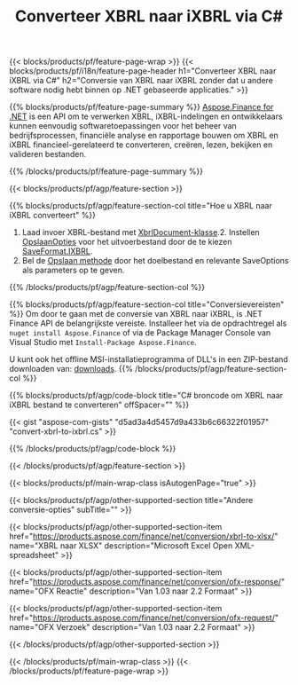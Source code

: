 ﻿---
title: Converteer XBRL naar iXBRL via C#
description: Voorbeeldcode voor conversie van XBRL naar iXBRL C#. Gebruik API voorbeeldcode voor batch XBRL-bestanden naar iXBRL-conversie binnen op .NET gebaseerde applicaties. 
url: /nl/net/conversion/xbrl-to-ixbrl/
family: finance
platformtag: net
feature: convert
informat: XBRL
outformat: iXBRL
otherformats: XLSX
---
{{< blocks/products/pf/feature-page-wrap >}}
{{< blocks/products/pf/i18n/feature-page-header h1="Converteer XBRL naar iXBRL via C#" h2="Conversie van XBRL naar iXBRL zonder dat u andere software nodig hebt binnen op .NET gebaseerde applicaties." >}}

{{% blocks/products/pf/feature-page-summary %}}
[Aspose.Finance for .NET](https://products.aspose.com/finance/net/) is een API om te verwerken XBRL, iXBRL-indelingen en ontwikkelaars kunnen eenvoudig softwaretoepassingen voor het beheer van bedrijfsprocessen, financiële analyse en rapportage bouwen om XBRL en iXBRL financieel-gerelateerd te converteren, creëren, lezen, bekijken en valideren bestanden. 

{{% /blocks/products/pf/feature-page-summary %}}

{{< blocks/products/pf/agp/feature-section >}}

{{% blocks/products/pf/agp/feature-section-col title="Hoe u XBRL naar iXBRL converteert" %}}
1. Laad invoer XBRL-bestand met [XbrlDocument-klasse](https://apireference.aspose.com/finance/net/aspose.finance.xbrl/xbrldocument).2. Instellen [OpslaanOpties](https://apireference.aspose.com/finance/net/aspose.finance.xbrl/saveoptions) voor het uitvoerbestand door de te kiezen [SaveFormat.IXBRL](https://apireference.aspose.com/finance/net/aspose.finance.xbrl/saveformat).
3. Bel de [Opslaan methode](https://apireference.aspose.com/finance/net/aspose.finance.xbrl.xbrldocument/save/methods/2) door het doelbestand en relevante SaveOptions als parameters op te geven.

{{% /blocks/products/pf/agp/feature-section-col %}}

{{% blocks/products/pf/agp/feature-section-col title="Conversievereisten" %}}
Om door te gaan met de conversie van XBRL naar iXBRL, is .NET Finance API de belangrijkste vereiste. Installeer het via de opdrachtregel als ```nuget install Aspose.Finance``` of via de Package Manager Console van Visual Studio met ```Install-Package Aspose.Finance```.

U kunt ook het offline MSI-installatieprogramma of DLL's in een ZIP-bestand downloaden van: [downloads](https://downloads.aspose.com/finance/net).
{{% /blocks/products/pf/agp/feature-section-col %}}

{{% blocks/products/pf/agp/code-block title="C# broncode om XBRL naar iXBRL bestand te converteren" offSpacer="" %}}

{{< gist "aspose-com-gists" "d5ad3a4d5457d9a433b6c66322f01957" "convert-xbrl-to-ixbrl.cs" >}}

{{% /blocks/products/pf/agp/code-block %}}

{{< /blocks/products/pf/agp/feature-section >}}

{{< blocks/products/pf/main-wrap-class isAutogenPage="true" >}}

{{< blocks/products/pf/agp/other-supported-section title="Andere conversie-opties" subTitle="" >}}

{{< blocks/products/pf/agp/other-supported-section-item href="https://products.aspose.com/finance/net/conversion/xbrl-to-xlsx/" name="XBRL naar XLSX" description="Microsoft Excel Open XML-spreadsheet" >}}

{{< blocks/products/pf/agp/other-supported-section-item href="https://products.aspose.com/finance/net/conversion/ofx-response/" name="OFX Reactie" description="Van 1.03 naar 2.2 Formaat" >}}

{{< blocks/products/pf/agp/other-supported-section-item href="https://products.aspose.com/finance/net/conversion/ofx-request/" name="OFX Verzoek" description="Van 1.03 naar 2.2 Formaat" >}}

{{< /blocks/products/pf/agp/other-supported-section >}}

{{< /blocks/products/pf/main-wrap-class >}}
{{< /blocks/products/pf/feature-page-wrap >}}